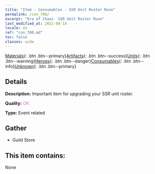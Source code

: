 ```yaml
---
title: "Item - Consumables - SSR Unit Roster Rune"
permalink: /con_780/
excerpt: "Era of Chaos  SSR Unit Roster Rune"
last_modified_at: 2021-04-14
locale: en
ref: "con_780.md"
toc: false
classes: wide
---
```

 [Materials](/Items/){: .btn .btn--primary}[Artifacts](/Items/Artifacts/){: .btn .btn--success}[Units](/Items/Units/){: .btn .btn--warning}[Heroes](/Items/Heroes/){: .btn .btn--danger}[Consumables](/Items/Consumables/){: .btn .btn--info}[Unknown](/Items/Unknown/){: .btn .btn--primary}

## Details
 **Description:** Important item for upgrading your SSR unit roster.

 **Quality:** <span style="color: #DA70D6">OK</span>

 **Type:** Event related

## Gather

*    Guild Store 

## This item contains:

  None

